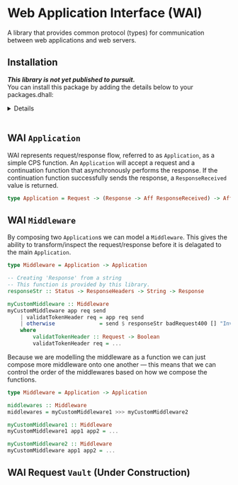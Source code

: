 # Web Application Interface (WAI) 

A library that provides common protocol (types) for communication between web applications and web servers. 

## Installation

***This library is not yet published to pursuit.***  
You can install this package by adding the details below to your packages.dhall:
<details>  

```dhall
let additions =
  { wai =
      { dependencies = [ "aff", "effect", "http-types", "node-net", "vault" ]
      , repo =
          "https://github.com/Woody88/purescript-wai.git"
      , version =
          "master"
      }
  , http-types =
      { dependencies = [ "tuples", "unicode", "generics-rep" ]
      , repo =
          "https://github.com/Woody88/purescript-http-types.git"
      , version =
          "master"
      }
    , vault =
        { dependencies =   [ "console", "effect" , "functions" , "maybe" , "prelude" , "psci-support" , "refs" ]
        , repo = "https://github.com/Woody88/purescript-vault.git"
        , version = "master"
        }
  }
```
```console
user@user:~$ spago install wai
```
</details>
</br>

## WAI `Application`
WAI represents request/response flow, referred to as `Application`, as a simple CPS function. An `Application` will accept a request and a continuation function that asynchronously performs the response. If the continuation function successfully sends the response, a `ResponseReceived` value is returned. 

```purescript
type Application = Request -> (Response -> Aff ResponseReceived) -> Aff ResponseReceived
```

## WAI `Middleware`
By composing two `Application`s we can model a `Middleware`. This gives the ability to transform/inspect the request/response before it is delagated to the main `Application`. 

```purescript
type Middleware = Application -> Application

-- Creating 'Response' from a string
-- This function is provided by this library. 
responseStr :: Status -> ResponseHeaders -> String -> Response

myCustomMiddleware :: Middleware 
myCustomMiddleware app req send 
    | validatTokenHeader req = app req send 
    | otherwise              = send $ responseStr badRequest400 [] "Invalid Token!"
    where 
        validatTokenHeader :: Request -> Boolean
        validatTokenHeader req = ...
```

Because we are modelling the middleware as a function we can just compose more middleware onto one another — this means that we can control the order of the middlewares based on how we compose the functions.

```purescript
type Middleware = Application -> Application

middlewares :: Middleware 
middlewares = myCustomMiddleware1 >>> myCustomMiddleware2

myCustomMiddleware1 :: Middleware 
myCustomMiddleware1 app1 app2 = ...

myCustomMiddleware2 :: Middleware 
myCustomMiddleware app1 app2 = ...
```

## WAI Request `Vault` (Under Construction)